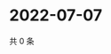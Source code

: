# 2022-07-07

共 0 条

<!-- BEGIN WEIBO -->
<!-- 最后更新时间 Thu Jul 07 2022 15:14:44 GMT+0800 (China Standard Time) -->

<!-- END WEIBO -->
